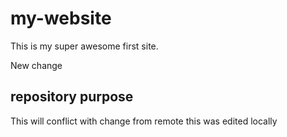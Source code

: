 # my-website

This is my super awesome first site. 

New change 

## repository purpose

This will conflict with change from remote
this was edited locally
